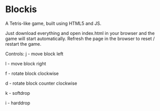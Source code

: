 Blockis
=======

A Tetris-like game, built using HTML5 and JS.

Just download everything and open index.html in your browser and the game will start automatically. 
Refresh the page in the browser to reset / restart the game.

Controls: 
j - move block left

l - move block right

f - rotate block clockwise

d - rotate block counter clockwise

k - softdrop

i - harddrop

